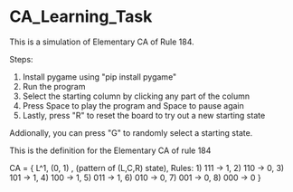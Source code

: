 # CA_Learning_Task

This is a simulation of Elementary CA of Rule 184.

Steps:
1) Install pygame using "pip install pygame"
2) Run the program
3) Select the starting column by clicking any part of the column
4) Press Space to play the program and Space to pause again
5) Lastly, press "R" to reset the board to try out a new starting state
   
Addionally, you can press "G" to randomly select a starting state.

This is the definition for the Elementary CA of rule 184

CA = { L^1, (0, 1) , (pattern of (L,C,R) state), Rules:
                                                  1) 111 -> 1,
                                                  2) 110 -> 0,
                                                  3) 101 -> 1,
                                                  4) 100 -> 1,
                                                  5) 011 -> 1,
                                                  6) 010 -> 0,
                                                  7) 001 -> 0,
                                                  8) 000 -> 0 }
